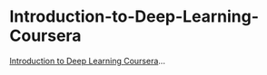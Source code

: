 # Introduction-to-Deep-Learning-Coursera
[Introduction to Deep Learning Coursera](https://www.coursera.org/learn/intro-to-deep-learning)...
